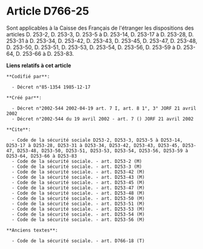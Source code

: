 # Article D766-25

Sont applicables à la Caisse des Français de l'étranger les dispositions des articles D. 253-2, D. 253-3, D. 253-5 à D.
253-14, D. 253-17 à D. 253-28, D. 253-31 à D. 253-34, D. 253-42, D. 253-43, D. 253-45, D. 253-47, D. 253-48, D. 253-50, D.
253-51, D. 253-53, D. 253-54, D. 253-56, D. 253-59 à D. 253-64, D. 253-66 à D. 253-83.

**Liens relatifs à cet article**

	**Codifié par**:

	  - Décret n°85-1354 1985-12-17

	**Créé par**:

	  - Décret n°2002-544 2002-04-19 art. 7 I, art. 8 1°, 3° JORF 21 avril 2002
	  - Décret n°2002-544 du 19 avril 2002 - art. 7 () JORF 21 avril 2002

	**Cite**:

	  - Code de la sécurité sociale D253-2, D253-3, D253-5 à D253-14, D253-17 à D253-28, D253-31 à D253-34, D253-42, D253-43, D253-45, D253-47, D253-48, D253-50, D253-51, D253-53, D253-54, D253-56, D253-59 à D253-64, D253-66 à D253-83
	  - Code de la sécurité sociale. - art. D253-2 (M)
	  - Code de la sécurité sociale. - art. D253-3 (M)
	  - Code de la sécurité sociale. - art. D253-42 (M)
	  - Code de la sécurité sociale. - art. D253-43 (M)
	  - Code de la sécurité sociale. - art. D253-45 (M)
	  - Code de la sécurité sociale. - art. D253-47 (M)
	  - Code de la sécurité sociale. - art. D253-48 (M)
	  - Code de la sécurité sociale. - art. D253-50 (M)
	  - Code de la sécurité sociale. - art. D253-51 (M)
	  - Code de la sécurité sociale. - art. D253-53 (M)
	  - Code de la sécurité sociale. - art. D253-54 (M)
	  - Code de la sécurité sociale. - art. D253-56 (M)

	**Anciens textes**:

	  - Code de la sécurité sociale. - art. D766-18 (T)
